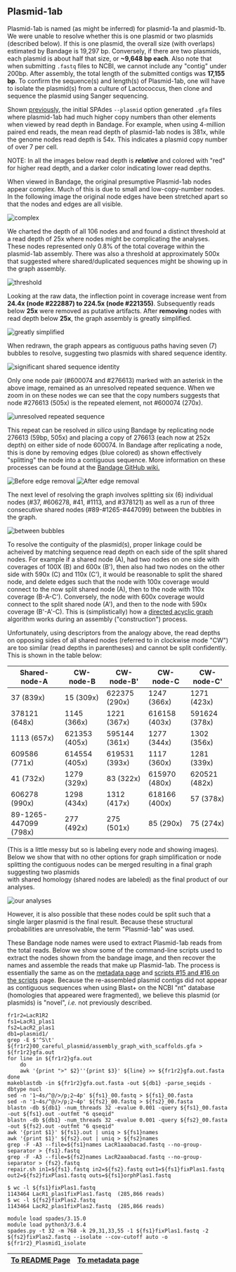 ---
---

## Plasmid-1ab

Plasmid-1ab is named (as might be inferred) for plasmid-1a and plasmid-1b. We were unable to resolve whether this is one plasmid or two plasmids (described below). If this is one plasmid, the overall size (with overlaps) estimated by Bandage is 19,297 bp. Conversely, if there are two plasmids, each plasmid is about half that size, or **~9,648 bp each**. Also note that when submitting `.fastq` files to NCBI, we cannot include any "contig" under 200bp. After assembly, the total length of the submitted contigs was **17,155 bp**. To confirm the sequence(s) and length(s) of Plasmid-1ab, one will have to isolate the plasmid(s) from a culture of Lactococcus, then clone and sequence the plasmid using Sanger sequencing. 

Shown [previously](/metadata.md#band01), the initial SPAdes `--plasmid` option generated `.gfa` files where plasmid-1ab had much higher copy numbers than other elements when viewed by read depth in Bandage. For example, when using 4-million paired end reads, the mean read depth of plasmid-1ab nodes is 381x, while the genome nodes read depth is 54x. This indicates a plasmid copy number of over 7 per cell.

NOTE: In all the images below read depth is ***relative*** and colored with "red" for higher read depth, and a darker color indicating lower read depths.

When viewed in Bandage, the original presumptive Plasmid-1ab nodes appear complex. Much of this is due to small and low-copy-number nodes. In the following image the original node edges have been stretched apart so that the nodes and edges are all visible. 

![complex](/fig/Plasmid1ab-exploded-before-trimming-selected.png)

We charted the depth of all 106 nodes and and found a distinct 
threshold at a read depth of 25x where nodes might be complicating the analyses. These 
nodes represented only 0.8% of the total coverage within the plasmid-1ab assembly. 
There was also a threshold at approximately 500x that suggested where shared/duplicated sequences might be 
showing up in the graph assembly. 

![threshold](/fig/plasmid-1ab-node-depth.png)

Looking at the raw data, the inflection point in coverage increase went from **24.4x (node #222887) to 224.5x (node #221355)**. Subsequently reads below **25x** were removed as putative artifacts. After **removing** nodes with read depth below **25x**, the graph assembly is greatly simplified.

 ![greatly simplified](/fig/Plasmid1ab-exploded-after-trimming.png) 
 
 When redrawn, the graph appears as contiguous paths having seven (7) bubbles to resolve, suggesting two plasmids with  shared sequence identity. 
 
 ![significant shared sequence identity](/fig/990-selection-graph.png) 
 
 Only one node pair (#600074 and #276613) marked with an asterisk in the above image, remained as an unresolved repeated sequence. When we zoom in on these nodes we can see that the copy numbers suggests that node #276613 (505x) is the repeated element, not #600074 (270x).
 
 ![unresolved repeated sequence](/fig/600074-and-276613-graph-labels.png) 
 
  This repeat can be resolved *in silico* using Bandage by replicating node 276613 (59bp, 505x) and placing a copy of 276613 (each now at 252x depth) on either side of node 600074. In Bandage after replicating a node, this is done by removing edges (blue colored) as shown effectively "splitting" the node into  a contiguous sequence. More information on these processes can be found at the [Bandage GitHub wiki.](https://github.com/rrwick/Bandage/wiki)
  
![Before edge removal](/fig/resolving-600074-v-2sm.png)
![After edge removal](/fig/resolving-600074-v2-Bsm.png) 

The next level of resolving the graph involves splitting six (6) individual nodes (#37, #606278, #41, #1113, and #378121) as well as a run of three consecutive shared nodes (#89-#1265-#447099) between the bubbles in the graph. 

![between bubbles](/fig/Plasmid1ab-after-depth-25-trimming-best-layout-depth250-700.png) 

To resolve the contiguity of the plasmid(s), proper linkage could be acheived by matching sequence read depth on each side of the split shared nodes. For example if a shared node (A), had two nodes on one side with coverages of 100X (B) and 600x (B'), then also had two nodes on the other side with 590x (C) and 110x (C'), it would be reasonable to split the shared node, and delete edges such that the node with 100x coverage would connect to the now split shared node (A), then to the node with 110x coverage (B-A-C'). Conversely, the node with 600x coverage would connect to the split shared node (A'), and then to the node with 590x coverage (B'-A'-C). This is (simplistically) how a [directed acyclic graph](https://en.wikipedia.org/wiki/Directed_acyclic_graph) algorithm works during an assembly ("construction") process. 

Unfortunately, using descriptors from the analogy above, the read depths on opposing sides of all shared nodes (referred to in clockwise mode "CW") are too similar (read depths in parentheses) and cannot be split confidently. This is shown in the table below:

| Shared-node-A | CW-node-B | CW-node-B' | CW-node-C | CW-node-C' | 
| --- | --- | --- | --- | --- |
| 37 (839x) | 15 (309x) | 622375 (290x) | 1247 (366x) | 1271 (423x) |
| 378121 (648x) | 1145 (366x) | 1221 (367x) | 616158 (403x) | 591624 (378x) |
| 1113 (657x) | 621353 (405x) | 595144 (361x) | 1277 (344x) | 1302 (356x) |
| 609586 (771x) | 614554 (405x) | 619531 (393x) | 1117 (360x) | 1281 (339x) |
| 41 (732x) | 1279 (329x) | 83 (322x) | 615970 (480x) | 620521 (482x) |
| 606278 (990x) | 1298 (434x) | 1312 (417x) | 618166 (400x) | 57 (378x) |
| 89-1265-447099 (798x) | 277 (492x) | 275 (501x) | 85 (290x) | 75 (274x) |

(This is a little messy but so is labeling every node and showing images). Below we show that with no other options for graph simplification or node splitting
the contiguous nodes can be merged resulting in a final graph suggesting two plasmids  
with shared homology (shared nodes are labeled) as the final product of our analyses. 

![our analyses](/fig/Plasmid1ab-simplified_graphs.png) 

However, it is also possible that these nodes could be split such that 
a single larger plasmid is the final result. Because these structural probabilities are unresolvable, the term "Plasmid-1ab" was used. 

These Bandage node names were used to extract Plasmid-1ab reads from the total reads. Below we show some of the 
command-line scripts used to extract the nodes shown from the bandage image, and then 
recover the names and assemble the reads that make up Plasmid-1ab. The process is essentially the same as on the [metadata page](/metadata.md) 
and [scripts #15 and #16 on the scripts](/scripts.md#scr15) page. Because the re-assembled plasmid contigs did not appear as contiguous sequences when using Blast+ on the NCBI "nt" database (homologies that appeared were fragmented), we believe this plasmid (or plasmids) is "novel", *i.e.* not previously described.


```
fr1r2=LacR1R2
fs1=LacR1_plas1
fs2=LacR2_plas1
db1=plasmid1/
grep -E $'^S\t' ${fr1r2}00_careful_plasmid/assembly_graph_with_scaffolds.gfa > ${fr1r2}gfa.out
for line in ${fr1r2}gfa.out 
    do 
    awk '{print ">" $2}''{print $3}' ${line} >> ${fr1r2}gfa.out.fasta 
done 
makeblastdb -in ${fr1r2}gfa.out.fasta -out ${db1} -parse_seqids -dbtype nucl 
sed -n '1~4s/^@/>/p;2~4p' ${fs1}_00.fastq > ${fs1}_00.fasta
sed -n '1~4s/^@/>/p;2~4p' ${fs2}_00.fastq > ${fs2}_00.fasta
blastn -db ${db1} -num_threads 32 -evalue 0.001 -query ${fs1}_00.fasta -out ${fs1}.out -outfmt "6 qseqid"
blastn -db ${db1} -num_threads 32 -evalue 0.001 -query ${fs2}_00.fasta -out ${fs2}.out -outfmt "6 qseqid"
awk '{print $1}' ${fs1}.out | uniq > ${fs1}names
awk '{print $1}' ${fs2}.out | uniq > ${fs2}names
grep -F -A3 --file=${fs1}names LacR1aaabacad.fastq --no-group-separator > {fs1}.fastq 
grep -F -A3 --file=${fs2}names LacR2aaabacad.fastq --no-group-separator > {fs2}.fastq 
repair.sh in1=${fs1}.fastq in2=${fs2}.fastq out1=${fs1}fixPlas1.fastq out2=${fs2}fixPlas1.fastq outs=${fs1}orphPlas1.fastq
```

```
$ wc -l ${fs1}fixPlas1.fastq
1143464 LacR1_plas1fixPlas1.fastq  (285,866 reads)
$ wc -l ${fs2}fixPlas2.fastq
1143464 LacR2_plas1fixPlas2.fastq  (285,866 reads)
```

```
module load spades/3.15.0
module load python3/3.6.4
spades.py -t 32 -m 768 -k 29,31,33,55 -1 ${fs1}fixPlas1.fastq -2 ${fs2}fixPlas2.fastq --isolate --cov-cutoff auto -o ${fr1r2}_Plasmid1_isolate
```

| [To README Page](/README.md) | [To metadata page](/metadata.md) |
| --- | --- |



